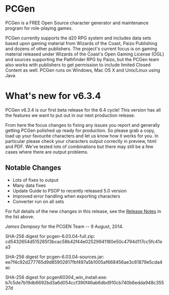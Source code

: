 # PCGen

PCGen is a FREE Open Source character generator and maintenance program for role-playing games.

PCGen currently supports the d20 RPG system and includes data sets based upon gaming material from Wizards of the Coast, Paizo Publishing and dozens of other publishers.
The project's current focus is on gaming material released under Wizards of the Coast's Open Gaming License (OGL) and sources supporting the Pathfinder RPG by Paizo, but the PCGen team also works with publishers to get permission to include limited Closed Content as well.
PCGen runs on Windows, Mac OS X and Unix/Linux using Java

# What's new for v6.3.4

PCGen v6.3.4 is our first beta release for the 6.4 cycle! This version has all the 
features we want to put out in our next production release.

From here the focus changes to fixing any issues you report and generally getting 
PCGen polished up ready for production. So please grab a copy, load up your favourite 
characters and let us know how it works for you. In particular please check your 
characters output correctly in preview, html and PDF. We've tested lots of 
combinations but there may still be a few cases where there are output problems. 

## Notable Changes

* Lots of fixes to output
* Many data fixes
* Update Guide to PSOP to recently released 5.0 version
* Improved error handling when exporting characters
* Converter run on all sets


For full details of the new changes in this release, see the 
[Release Notes](http://sourceforge.net/projects/pcgen/files/PCGen%20Unstable/6.03.04%20Beta/pcgen-release-notes-60304.html/download) in the list above.

*James Dempsey* for the PCGEN Team -- 9 August, 2014.

SHA-256 digest for pcgen-6.03.04-full.zip:
cd5432654d515285f3bcac58b42f44e02529941180e50c4794d117cc5fc41ea3

SHA-256 digest for pcgen-6.03.04-sources.jar:
ee7f4c92d277765d9d85902817fbf497a5b1005af668456ae3c61879e5cda4ac

SHA-256 digest for pcgen60304_win_install.exe:
b7c5de7b19db6692bd3a6d054ccf390f46ab6dbd910cb740b6edda948c35527d
